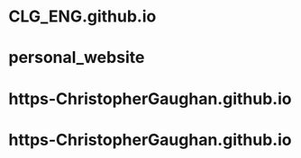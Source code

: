 # CLG_ENG.github.io
# personal_website
# https-ChristopherGaughan.github.io
# https-ChristopherGaughan.github.io
